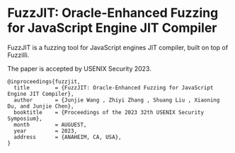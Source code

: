 
# FuzzJIT: Oracle-Enhanced Fuzzing for JavaScript Engine JIT Compiler

FuzzJIT is a fuzzing tool for JavaScript engines JIT compiler, built on top of Fuzzilli.

The paper is accepted by USENIX Security 2023.

```
@inproceedings{fuzzjit,
  title        = {FuzzJIT: Oracle-Enhanced Fuzzing for JavaScript Engine JIT Compiler},
  author       = {Junjie Wang , Zhiyi Zhang , Shuang Liu , Xiaoning Du, and Junjie Chen},
  booktitle    = {Proceedings of the 2023 32th USENIX Security Symposium},
  month        = AUGUEST,
  year         = 2023,
  address      = {ANAHEIM, CA, USA},
}
```

